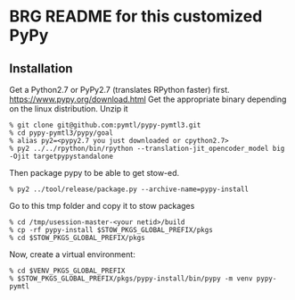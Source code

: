 BRG README for this customized PyPy
===================================

Installation
------------
Get a Python2.7 or PyPy2.7 (translates RPython faster) first.
https://www.pypy.org/download.html Get the appropriate binary depending on the linux distribution. Unzip it

```
% git clone git@github.com:pymtl/pypy-pymtl3.git
% cd pypy-pymtl3/pypy/goal
% alias py2=<pypy2.7 you just downloaded or cpython2.7> 
% py2 ../../rpython/bin/rpython --translation-jit_opencoder_model big -Ojit targetpypystandalone
```
Then package pypy to be able to get stow-ed.

```
% py2 ../tool/release/package.py --archive-name=pypy-install
```

Go to this tmp folder and copy it to stow packages
```
% cd /tmp/usession-master-<your netid>/build
% cp -rf pypy-install $STOW_PKGS_GLOBAL_PREFIX/pkgs
% cd $STOW_PKGS_GLOBAL_PREFIX/pkgs
```

Now, create a virtual environment:

```
% cd $VENV_PKGS_GLOBAL_PREFIX
% $STOW_PKGS_GLOBAL_PREFIX/pkgs/pypy-install/bin/pypy -m venv pypy-pymtl
```
